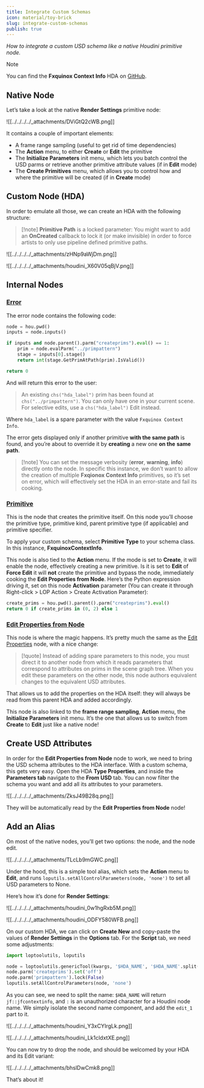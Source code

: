 ```yaml
---
title: Integrate Custom Schemas
icon: material/toy-brick
slug: integrate-custom-schemas
publish: true
---
```


_How to integrate a custom USD schema like a native Houdini primitive node._

> [!note]
> You can find the **Fxquinox Context Info** HDA on [GitHub](https://github.com/healkeiser/fxquinox/blob/main/plugins/houdini/otls/lop_fxquinox.context_info.hda).

## Native Node

Let’s take a look at the native **Render Settings** primitive node:

![[../../../../_attachments/DViGtQ2cWB.png]]

It contains a couple of important elements:

- A frame range sampling (useful to get rid of time dependencies)
- The **Action** menu, to either **Create** or **Edit** the primitive
- The **Initialize Parameters** init menu, which lets you batch control the USD parms or retrieve another primitive attribute values (if in **Edit** mode)
- The **Create Primitives** menu, which allows you to control how and where the primitive will be created (if in **Create** mode)

## Custom Node (HDA)

In order to emulate all those, we can create an HDA with the following structure:

> [!note] **Primitive Path** is a locked parameter: You might want to add an **OnCreated** callback to lock it (or make invisible) in order to force artists to only use pipeline defined primitive paths.

![[../../../../_attachments/zHNp9aWjDm.png]]

![[../../../../_attachments/houdini_X60V05qBjV.png]]

## Internal Nodes

### [Error](https://www.sidefx.com/docs/houdini/nodes/lop/error.html)

The error node contains the following code:

``` python
node = hou.pwd()
inputs = node.inputs()

if inputs and node.parent().parm("createprims").eval() == 1:
    prim = node.evalParm("../primpattern")
    stage = inputs[0].stage()
    return int(stage.GetPrimAtPath(prim).IsValid())

return 0
```

And will return this error to the user:

> An existing `chs("hda_label")` prim has been found at `chs("../primpattern")`. You can only have one in your current scene. For selective edits, use a `chs("hda_label")` Edit instead.

Where `hda_label` is a spare parameter with the value `Fxquinox Context Info`.

The error gets displayed only if another primitive **with the same path** is found, and you’re about to override it by **creating** a new one **on the** **same path**.

> [!note] You can set the message verbosity (**error**, **warning**, **info**) directly onto the node. In specific this instance, we don’t want to allow the creation of multiple **Fxqionox Context Info** primitives, so it’s set on error, which will effectively set the HDA in an error-state and fail its cooking.

### [Primitive](https://www.sidefx.com/docs/houdini/nodes/lop/primitive.html)

This is the node that creates the primitive itself. On this node you’ll choose the primitive type, primitive kind, parent primitive type (if applicable) and primitive specifier.

To apply your custom schema, select **Primitive Type** to your schema class. In this instance, **FxquinoxContextInfo**.

This node is also tied to the **Action** menu. If the mode is set to **Create**, it will enable the node, effectively creating a new primitive. Is it is set to **Edit** of **Force Edit** it will **not** create the primitive and bypass the node, immediately cooking the **Edit Properties from Node**. Here’s the Python expression driving it, set on this node **Activation** parameter (You can create it through Right-click > LOP Action > Create Activation Parameter):

``` python
create_prims = hou.pwd().parent().parm("createprims").eval() 
return 0 if create_prims in (0, 2) else 1
```

### [Edit Properties from Node](https://www.sidefx.com/docs/houdini/nodes/lop/editpropertiesfromnode.html)

This node is where the magic happens. It’s pretty much the same as the [Edit Properties](https://www.sidefx.com/docs/houdini/nodes/lop/editproperties.html) node, with a nice change:

> [!quote] Instead of adding spare parameters to this node, you must direct it to another node from which it reads parameters that correspond to attributes on prims in the scene graph tree. When you edit these parameters on the other node, this node authors equivalent changes to the equivalent USD attributes.

That allows us to add the properties on the HDA itself: they will always be read from this parent HDA and added accordingly.

This node is also linked to the **frame range sampling**, **Action** menu, the **Initialize Parameters** init menu. It’s the one that allows us to switch from **Create** to **Edit** just like a native node!

## Create USD Attributes

In order for the **Edit Properties from Node** node to work, we need to bring the USD schema attributes to the HDA interface. With a custom schema, this gets very easy. Open the HDA **Type Properties**, and inside the **Parameters tab** navigate to the **From USD** tab. You can now filter the schema you want and add all its attributes to your parameters.

![[../../../../_attachments/ZksJ49B28q.png]]

They will be automatically read by the **Edit Properties from Node** node!

## Add an Alias

On most of the native nodes, you’ll get two options: the node, and the node edit.

![[../../../../_attachments/TLcLb9mGWC.png]]

Under the hood, this is a simple tool alias, which sets the **Action** menu to **Edit**, and runs `loputils.setAllControlParameters(node, 'none')` to set all USD parameters to None.

Here’s how it’s done for **Render Settings**:

![[../../../../_attachments/houdini_0w1hgRxb5M.png]]

![[../../../../_attachments/houdini_ODFY580WFB.png]]

On our custom HDA, we can click on **Create New** and copy-paste the values of **Render Settings** in the **Options** tab. For the **Script** tab, we need some adjustments:

``` python
import loptoolutils, loputils

node = loptoolutils.genericTool(kwargs, '$HDA_NAME', '$HDA_NAME'.split("::")[1] + '_edit1')
node.parm('createprims').set('off')
node.parm('primpattern').lock(False)
loputils.setAllControlParameters(node, 'none')
```

As you can see, we need to split the name: `$HDA_NAME` will return `jf::jfcontextinfo`, and `:` is an unauthorized character for a Houdini node name. We simply isolate the second name component, and add the `edit_1` part to it.

![[../../../../_attachments/houdini_Y3xCYIrgLk.png]]

![[../../../../_attachments/houdini_Lk1cldxtXE.png]]

You can now try to drop the node, and should be welcomed by your HDA and its Edit variant:

![[../../../../_attachments/bhslDwCmk8.png]]

That’s about it!
